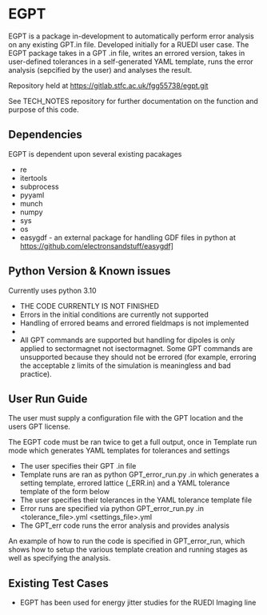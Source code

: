 # EGPT

EGPT is a package in-development to automatically perform error analysis on any existing GPT.in file. Developed initially for a RUEDI user case. The EGPT package takes in a GPT .in file, writes an errored version, takes in user-defined tolerances in a self-generated YAML template, runs the error analysis (sepcified by the user) and analyses the result.  

Repository held at https://gitlab.stfc.ac.uk/fgg55738/egpt.git

See TECH_NOTES repository for further documentation on the function and purpose of this code.

## Dependencies

EGPT is dependent upon several existing pacakages
- re
- itertools
- subprocess
- pyyaml
- munch 
- numpy
- sys
- os
- easygdf - an external package for handling GDF files in python at https://github.com/electronsandstuff/easygdf]

## Python Version & Known issues

Currently uses python 3.10

- THE CODE CURRENTLY IS NOT FINISHED
- Errors in the initial conditions are currently not supported
- Handling of errored beams and errored fieldmaps is not implemented
- 
- All GPT commands are supported but handling for dipoles is only applied to sectormagnet not isectormagnet. Some GPT commands are unsupported because they should not be errored (for example, erroring the acceptable z limits of the simulation is meaningless and bad practice). 

## User Run Guide

The user must supply a configuration file with the GPT location and the users GPT license.

The EGPT code must be ran twice to get a full output, once in Template run mode which generates YAML templates for tolerances and settings 

- The user specifies their GPT .in file 
- Template runs are ran as python GPT_error_run.py <infile>.in which generates a setting template, errored lattice (<infile>_ERR.in) and a YAML tolerance template of the form below 
- The user specifies their tolerances in the YAML tolerance template file 
- Error runs are specified via python GPT_error_run.py <infile>.in <tolerance_file>.yml <settings_file>.yml  
- The GPT_err code runs the error analysis and provides analysis

An example of how to run the code is specified in GPT_error_run, which shows how to setup the various template creation and running stages as well as specifying the analysis.

## Existing Test Cases

- EGPT has been used for energy jitter studies for the RUEDI Imaging line